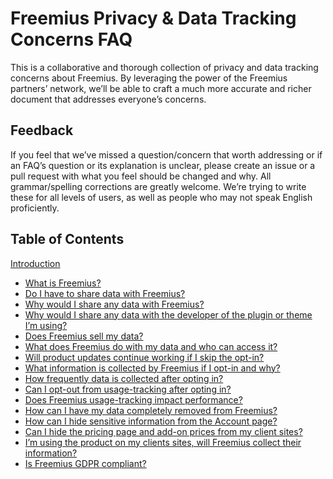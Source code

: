 # Freemius Privacy & Data Tracking Concerns FAQ
This is a collaborative and thorough collection of privacy and data tracking concerns about Freemius. By leveraging the power of the Freemius partners’ network, we’ll be able to craft a much more accurate and richer document that addresses everyone’s concerns.

## Feedback
If you feel that we’ve missed a question/concern that worth addressing or if an FAQ’s question or its explanation is unclear, please create an issue or a pull request with what you feel should be changed and why. All grammar/spelling corrections are greatly welcome. We’re trying to write these for all levels of users, as well as people who may not speak English proficiently.

## Table of Contents
[Introduction](faq-00-intro.md)
* [What is Freemius?](faq-01.md)
* [Do I have to share data with Freemius?](faq-02.md)
* [Why would I share any data with Freemius?](faq-03.md)
* [Why would I share any data with the developer of the plugin or theme I’m using? ](faq-04.md)
* [Does Freemius sell my data?](faq-05.md)
* [What does Freemius do with my data and who can access it?](faq-06.md)
* [Will product updates continue working if I skip the opt-in?](faq-07.md)
* [What information is collected by Freemius if I opt-in and why?](faq-08.md)
* [How frequently data is collected after opting in?](faq-09.md)
* [Can I opt-out from usage-tracking after opting in?](faq-10.md)
* [Does Freemius usage-tracking impact performance?](faq-11.md)
* [How can I have my data completely removed from Freemius?](faq-12.md)
* [How can I hide sensitive information from the Account page?](faq-13.md)
* [Can I hide the pricing page and add-on prices from my client sites?](faq-14.md)
* [I’m using the product on my clients sites, will Freemius collect their information?](faq-15.md)
* [Is Freemius GDPR compliant?](faq-16.md)
